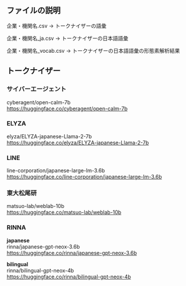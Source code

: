 ## ファイルの説明

企業・機関名.csv → トークナイザーの語彙

企業・機関名_ja.csv → トークナイザーの日本語語彙

企業・機関名_vocab.csv → トークナイザーの日本語語彙の形態素解析結果

## トークナイザー
### サイバーエージェント
cyberagent/open-calm-7b  
https://huggingface.co/cyberagent/open-calm-7b

### ELYZA
elyza/ELYZA-japanese-Llama-2-7b  
https://huggingface.co/elyza/ELYZA-japanese-Llama-2-7b

### LINE
line-corporation/japanese-large-lm-3.6b  
https://huggingface.co/line-corporation/japanese-large-lm-3.6b

### 東大松尾研
matsuo-lab/weblab-10b  
https://huggingface.co/matsuo-lab/weblab-10b

### RINNA
**japanese**  
rinna/japanese-gpt-neox-3.6b  
https://huggingface.co/rinna/japanese-gpt-neox-3.6b  

**bilingual**  
rinna/bilingual-gpt-neox-4b  
https://huggingface.co/rinna/bilingual-gpt-neox-4b
